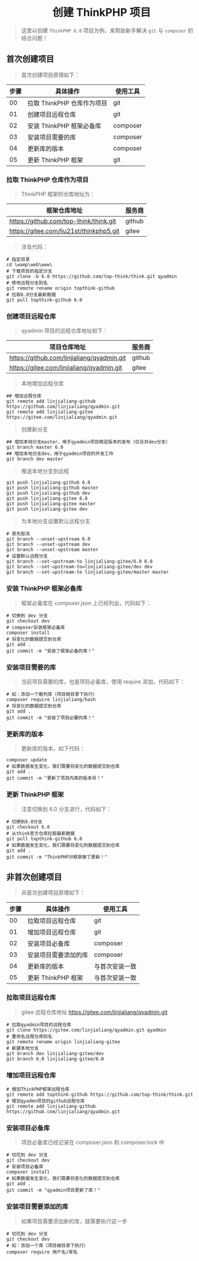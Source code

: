 # <center>创建 ThinkPHP 项目</center>

> 这里以创建 `ThinkPHP 6.0` 项目为例，来帮助新手解决 `git` 与 `composer` 的结合问题！

## 首次创建项目

> 首次创建项目原理如下：

| 步骤 | 具体操作                   | 使用工具 |
| ---- | -------------------------- | -------- |
| 00   | 拉取 ThinkPHP 仓库作为项目 | git      |
| 01   | 创建项目远程仓库           | git      |
| 02   | 安装 ThinkPHP 框架必备库   | composer |
| 03   | 安装项目需要的库           | composer |
| 04   | 更新库的版本               | composer |
| 05   | 更新 ThinkPHP 框架         | git      |

### 拉取 ThinkPHP 仓库作为项目

> ThinkPHP 框架的仓库地址为：

| 框架仓库地址                            | 服务商 |
| --------------------------------------- | ------ |
| https://github.com/top-think/think.git  | github |
| https://gitee.com/liu21st/thinkphp5.git | gitee  |

> 涉及代码：

```shell
# 指定目录
cd \wamp\web\www\
# 下载项目的指定分支
git clone -b 6.0 https://github.com/top-think/think.git qyadmin
# 修改远程分支别名
git remote rename origin topthink-github
# 拉取6.0分支最新数据
git pull topthink-github 6.0
```

### 创建项目远程仓库

> qyadmin 项目的远程仓库地址如下：

| 项目仓库地址                               | 服务商 |
| ------------------------------------------ | ------ |
| https://github.com/linjialiang/qyadmin.git | github |
| https://gitee.com/linjialiang/qyadmin.git  | gitee  |

> 本地增加远程仓库

```shell
## 增加远程仓库
git remote add linjialiang-github https://github.com/linjialiang/qyadmin.git
git remote add linjialiang-gitee https://gitee.com/linjialiang/qyadmin.git
```

> 创建新分支

```shell
## 增加本地分支master，用于qyadmin项目稳定版本的发布（仅合并dev分支）
git branch master 6.0
## 增加本地分支dev，用于qyadmin项目的开发工作
git branch dev master
```

> 推送本地分支到远程

```shell
git push linjialiang-github 6.0
git push linjialiang-github master
git push linjialiang-github dev
git push linjialiang-gitee 6.0
git push linjialiang-gitee master
git push linjialiang-gitee dev
```

> 为本地分支设置默认远程分支

```shell
# 首先取消
git branch --unset-upstream 6.0
git branch --unset-upstream dev
git branch --unset-upstream master
# 设置默认远程分支
git branch --set-upstream-to linjialiang-gitee/6.0 6.0
git branch --set-upstream-to=linjialiang-gitee/dev dev
git branch --set-upstream-to linjialiang-gitee/master master
```

### 安装 ThinkPHP 框架必备库

> 框架必备库在 composer.json 上已经列出，代码如下：

```shell
# 切换到 dev 分支
git checkout dev
# composer安装框架必备库
composer install
# 将变化的数据提交到仓库
git add .
git commit -m "安装了框架必备的库！"
```

### 安装项目需要的库

> 当前项目需要的库，也是项目必备库，使用 require 添加，代码如下：

```shell
# 如：添加一个散列库（项目根目录下执行）
composer require linjialiang/hash
# 将变化的数据提交到仓库
git add .
git commit -m "安装了项目必要的库！"
```

### 更新库的版本

> 更新库的版本，如下代码：

```shell
composer update
# 如果数据发生变化，我们需要将变化的数据提交到仓库
git add .
git commit -m "更新了项目内库的版本号！"
```

### 更新 ThinkPHP 框架

> 注意切换到 6.0 分支进行，代码如下：

```shell
# 切换到6.0分支
git checkout 6.0
# 从think官方仓库拉取最新数据
git pull topthink-github 6.0
# 如果数据发生变化，我们需要将变化的数据提交到仓库
git add .
git commit -m "ThinkPHP对框架做了更新！"
```

## 非首次创建项目

> 非首次创建项目原理如下：

| 步骤 | 具体操作             | 使用工具       |
| ---- | -------------------- | -------------- |
| 00   | 拉取项目远程仓库     | git            |
| 01   | 增加项目远程仓库     | git            |
| 02   | 安装项目必备库       | composer       |
| 03   | 安装项目需要添加的库 | composer       |
| 04   | 更新库的版本         | 与首次安装一致 |
| 05   | 更新 ThinkPHP 框架   | 与首次安装一致 |

### 拉取项目远程仓库

> gitee 远程仓库地址 https://gitee.com/linjialiang/qyadmin.git

```shell
# 拉取qyadmin项目的远程仓库
git clone https://gitee.com/linjialiang/qyadmin.git qyadmin
# 重命名远程仓库别名
git remote rename origin linjialiang-gitee
# 新建本地分支
git branch dev linjialiang-gitee/dev
git branch 6.0 linjialiang-gitee/6.0
```

### 增加项目远程仓库

```shell
# 增加ThinkPHP框架远程仓库
git remote add topthink-github https://github.com/top-think/think.git
# 增加qyadmn项目的github远程仓库
git remote add linjialiang-github https://github.com/linjialiang/qyadmin.git
```

### 安装项目必备库

> 项目必备库已经记录在 composer.json 和 composer.lock 中

```shell
# 切花到 dev 分支
git checkout dev
# 安装项目必备库
composer install
# 如果数据发生变化，我们需要将变化的数据提交到仓库
git add .
git commit -m "qyadmin项目更新了库！"
```

### 安装项目需要添加的库

> 如果项目需要添加新的库，就需要执行这一步

```shell
# 切花到 dev 分支
git checkout dev
# 如：添加一个库（项目根目录下执行）
composer require 用户名/库名
```
